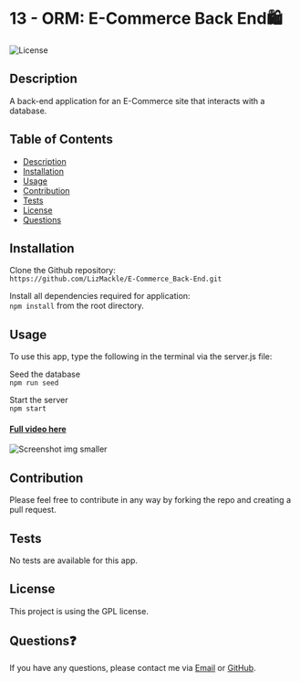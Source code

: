 # 13 - ORM: E-Commerce Back End🛍️
![License](https://img.shields.io/badge/License-GPL-blue)

## Description
A back-end application for an E-Commerce site that interacts with a database.

## Table of Contents
  - [Description](#description)
  - [Installation](#installation)
  - [Usage](#usage)
  - [Contribution](#contribution)
  - [Tests](#tests)
  - [License](#license)
  - [Questions](#questions)

## Installation
Clone the Github repository:<br>
`https://github.com/LizMackle/E-Commerce_Back-End.git`

Install all dependencies required for application:<br>
`npm install` from the root directory.

## Usage
To use this app, type the following in the terminal via the server.js file:

Seed the database<br>
`npm run seed`

Start the server<br>
`npm start`
#### [Full video here](https://user-images.githubusercontent.com/93589073/158731013-3a15e013-36cf-4d32-b2e9-b46458d25f3b.mp4)
![Screenshot img smaller](https://user-images.githubusercontent.com/93589073/158732472-43bac9ba-b747-4caa-92f8-e84c4f8c53a3.jpg)


## Contribution
Please feel free to contribute in any way by forking the repo and creating a pull request.

## Tests
No tests are available for this app.

## License
This project is using the GPL license.

## Questions❓
If you have any questions, please contact me via [Email](mailto:liz.mackle@outlook.com) or [GitHub](https://github.com/LizMackle).
